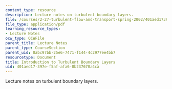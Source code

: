 ```yaml
---
content_type: resource
description: Lecture notes on turbulent boundary layers.
file: /courses/2-27-turbulent-flow-and-transport-spring-2002/401aed17397ef5afafa60b237670a4ca_Boundary_layers.pdf
file_type: application/pdf
learning_resource_types:
- Lecture Notes
ocw_type: OCWFile
parent_title: Lecture Notes
parent_type: CourseSection
parent_uid: 0abc97bb-25e6-7471-f144-4c2977ee4bb7
resourcetype: Document
title: Introduction to Turbulent Boundary Layers
uid: 401aed17-397e-f5af-afa6-0b237670a4ca
---
```

Lecture notes on turbulent boundary layers.

